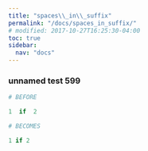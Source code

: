 ```yaml
---
title: "spaces\\_in\\_suffix"
permalink: "/docs/spaces_in_suffix/"
# modified: 2017-10-27T16:25:30-04:00
toc: true
sidebar:
  nav: "docs"
---
```

### unnamed test 599
```ruby
# BEFORE

1  if  2

```
```ruby
# BECOMES

1 if 2

```
